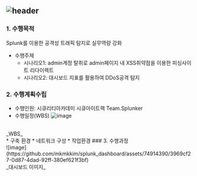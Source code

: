 ![header](https://capsule-render.vercel.app/api?type=venom&color=auto&height=200&section=header&text=스플렁크를%20이용한%20공격성%20트래픽%20탐지&fontSize=40&)
---
### 1. 수행목적</br>
Splunk를 이용한 공격성 트래픽 탐지로 실무역량 강화</br>
* 수행주제
  * 시나리오1: admin계정 탈취로 admin페이지 내 XSS취약점을 이용한 피싱사이트 리다이렉트</br>
  * 시나리오2: 대시보드 지표를 활용하여 DDoS공격 탐지</br>
### 2. 수행계획수립</br>
* 수행인원: 시큐리티아카데미 시큐아이트랙 Team.Splunker</br>
* 수행일정(WBS)
![image](https://github.com/mkmkkim/splunk_dashboard/assets/74914390/b81afb1f-6014-417d-ae09-cfc64943c4f7)
</br>
_WBS_</br>
* 구축 환경
  * 네트워크 구성
  * 작업환경
### 3. 수행과정</br>
![image](https://github.com/mkmkkim/splunk_dashboard/assets/74914390/3969cf27-0d87-4dad-92ff-380ef621f3bf)</br>
_대시보드 이미지_</br>
